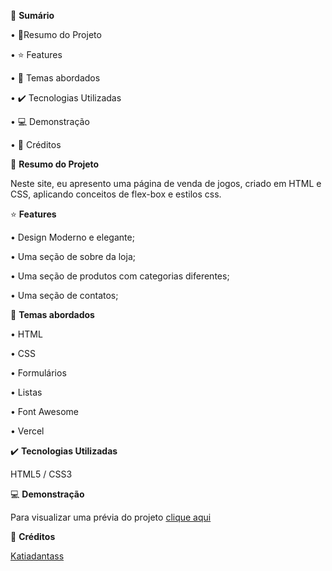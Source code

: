 📎 **Sumário**

•	📌Resumo do Projeto

•	⭐ Features

•	📂 Temas abordados

•	✔️ Tecnologias Utilizadas

•	💻 Demonstração

•	🙋 Créditos

📌 **Resumo do Projeto**

Neste site, eu apresento uma página de venda de jogos, criado em HTML e CSS, aplicando conceitos de flex-box e estilos css.

⭐ **Features**

•	Design Moderno e elegante;

•	Uma seção de sobre da loja;

•	Uma seção de produtos com categorias diferentes;

•	Uma seção de contatos;

📂 **Temas abordados**

•	HTML

•	CSS

•	Formulários

•	Listas

•	Font Awesome

•	Vercel

✔️ **Tecnologias Utilizadas**

 HTML5 / CSS3


💻 **Demonstração**

Para visualizar uma prévia do projeto [clique aqui](https://gamesshop-gamma.vercel.app/)



🙋 **Créditos**

[Katiadantass](https://github.com/Katiadantass)
